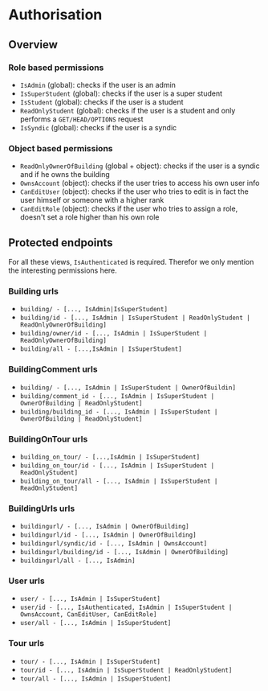# Authorisation

## Overview

### Role based permissions

- `IsAdmin` (global): checks if the user is an admin
- `IsSuperStudent` (global): checks if the user is a super student
- `IsStudent` (global): checks if the user is a student
- `ReadOnlyStudent` (global): checks if the user is a student and only performs a `GET/HEAD/OPTIONS` request
- `IsSyndic` (global): checks if the user is a syndic

### Object based permissions

- `ReadOnlyOwnerOfBuilding` (global + object): checks if the user is a syndic and if he owns the building
- `OwnsAccount` (object): checks if the user tries to access his own user info
- `CanEditUser` (object): checks if the user who tries to edit is in fact the user himself or someone with a higher rank
- `CanEditRole` (object): checks if the user who tries to assign a role, doesn't set a role higher than his own role

## Protected endpoints

For all these views, `IsAuthenticated` is required. Therefor we only mention the interesting permissions here.

### Building urls

- `building/ - [..., IsAdmin|IsSuperStudent]`
- `building/id - [..., IsAdmin | IsSuperStudent | ReadOnlyStudent | ReadOnlyOwnerOfBuilding]`
- `building/owner/id - [..., IsAdmin | IsSuperStudent | ReadOnlyOwnerOfBuilding]`
- `building/all - [...,IsAdmin | IsSuperStudent]`

### BuildingComment urls
- `building/ - [..., IsAdmin | IsSuperStudent | OwnerOfBuildin]`
- `building/comment_id - [..., IsAdmin | IsSuperStudent | OwnerOfBuilding | ReadOnlyStudent]`
- `building/building_id - [..., IsAdmin | IsSuperStudent | OwnerOfBuilding | ReadOnlyStudent]`

### BuildingOnTour urls
- `building_on_tour/ - [...,IsAdmin | IsSuperStudent]`
- `building_on_tour/id - [..., IsAdmin | IsSuperStudent | ReadOnlyStudent]`
- `building_on_tour/all - [..., IsAdmin | IsSuperStudent | ReadOnlyStudent]`

### BuildingUrls urls
- `buildingurl/ - [..., IsAdmin | OwnerOfBuilding]`
- `buildingurl/id - [..., IsAdmin | OwnerOfBuilding]`
- `buildingurl/syndic/id - [..., IsAdmin | OwnsAccount]`
- `buildingurl/building/id - [..., IsAdmin | OwnerOfBuilding]`
- `buildingurl/all - [..., IsAdmin]`

### User urls

- `user/ - [..., IsAdmin | IsSuperStudent]`
- `user/id - [..., IsAuthenticated, IsAdmin | IsSuperStudent | OwnsAccount, CanEditUser, CanEditRole]`
- `user/all - [..., IsAdmin | IsSuperStudent]`

### Tour urls

- `tour/ - [..., IsAdmin | IsSuperStudent]`
- `tour/id - [..., IsAdmin | IsSuperStudent | ReadOnlyStudent]`
- `tour/all - [..., IsAdmin | IsSuperStudent]`